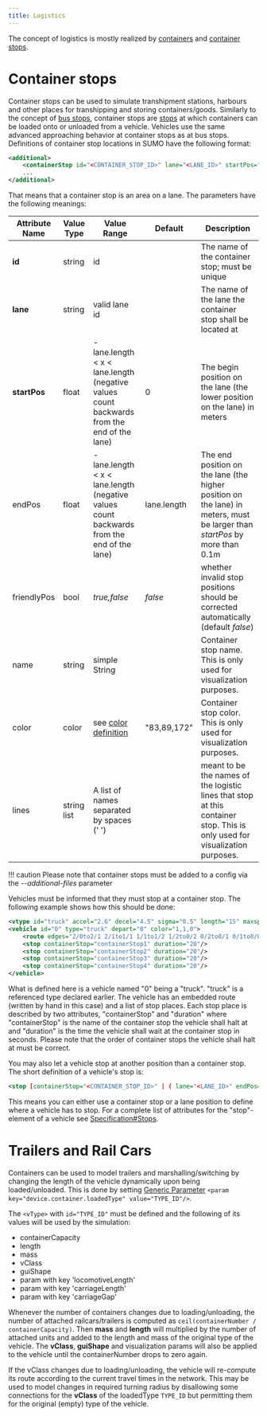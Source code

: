 ```yaml
---
title: Logistics
---
```


The concept of logistics is mostly realized by
[containers](Containers.md) and [container
stops](#container_stops).

# Container stops

Container stops can be used to simulate transhipment stations, harbours
and other places for transhipping and storing containers/goods.
Similarly to the concept of [bus
stops](../Simulation/Public_Transport.md), container stops are
[stops](index.md#stops) at which containers can be
loaded onto or unloaded from a vehicle. Vehicles use the same advanced
approaching behavior at container stops as at bus stops. Definitions of
container stop locations in SUMO have the following format:

```xml
<additional>
    <containerStop id="<CONTAINER_STOP_ID>" lane="<LANE_ID>" startPos="<STARTING_POSITION>" endPos="<ENDING_POSITION>" [line="<LINE_ID>[ <LINE_ID>]*"]/>
    ...
</additional>
```
That means that a container stop is an area
on a lane. The parameters have the following meanings:

| Attribute Name | Value Type  | Value Range                                         | Default     | Description     |
| -------------- | ----------- | --------------------------------------------------- | ----------- | --------------- |
| **id**         | string      | id                                                  |             | The name of the container stop; must be unique    |
| **lane**       | string      | valid lane id                                       |             | The name of the lane the container stop shall be located at     |
| **startPos**   | float       | \-lane.length < x < lane.length (negative values count backwards from the end of the lane) | 0           | The begin position on the lane (the lower position on the lane) in meters                                                   |
| endPos         | float       | \-lane.length < x < lane.length (negative values count backwards from the end of the lane) | lane.length | The end position on the lane (the higher position on the lane) in meters, must be larger than *startPos* by more than 0.1m  |
| friendlyPos    | bool        | *true,false*                                                                                 | *false*     | whether invalid stop positions should be corrected automatically (default *false*)                                          |
| name           | string      | simple String                                                                                |             | Container stop name. This is only used for visualization purposes.                                                          |
| color           | color      | see [color definition](../Definition_of_Vehicles,_Vehicle_Types,_and_Routes.md#colors)                                                                                | "83,89,172"            | Container stop color. This is only used for visualization purposes.                                                               |
| lines          | string list | A list of names separated by spaces (' ')                                                    |             | meant to be the names of the logistic lines that stop at this container stop. This is only used for visualization purposes. |

!!! caution
    Please note that container stops must be added to a config via the *--additional-files* parameter

Vehicles must be informed that they must stop at a container stop. The
following example shows how this should be done:

```xml
<vtype id="truck" accel="2.6" decel="4.5" sigma="0.5" length="15" maxspeed="70" color="1,1,0"/>
<vehicle id="0" type="truck" depart="0" color="1,1,0">
    <route edges="2/0to2/1 2/1to1/1 1/1to1/2 1/2to0/2 0/2to0/1 0/1to0/0 0/0to1/0 1/0to2/0 2/0to2/1"/>
    <stop containerStop="containerStop1" duration="20"/>
    <stop containerStop="containerStop2" duration="20"/>
    <stop containerStop="containerStop3" duration="20"/>
    <stop containerStop="containerStop4" duration="20"/>
</vehicle>
```

What is defined here is a vehicle named "0" being a "truck". "truck" is
a referenced type declared earlier. The vehicle has an embedded route
(written by hand in this case) and a list of stop places. Each stop
place is described by two attributes, "containerStop" and "duration"
where "containerStop" is the name of the container stop the vehicle
shall halt at and "duration" is the time the vehicle shall wait at the
container stop in seconds. Please note that the order of container stops
the vehicle shall halt at must be correct.

You may also let a vehicle stop at another position than a container
stop. The short definition of a vehicle's stop is:

```xml
<stop [containerStop="<CONTAINER_STOP_ID>" | ( lane="<LANE_ID>" endPos="<POSITION_AT_LANE>" )] duration="<HALTING_DURATION>"/>
```
This means you can either use a
container stop or a lane position to define where a vehicle has to stop.
For a complete list of attributes for the "stop"-element of a vehicle
see [Specification\#Stops](index.md#stops).

# Trailers and Rail Cars

Containers can be used to model trailers and marshalling/switching by changing the length of the vehicle dynamically upon being loaded/unloaded.
This is done by setting [Generic Parameter](../Simulation/GenericParameters.md) `<param key="device.container.loadedType" value="TYPE_ID"/>`.

The `<vType>` with `id="TYPE_ID"` must be defined and the following of its values will be used by the simulation:

- containerCapacity
- length
- mass
- vClass
- guiShape
- param with key 'locomotiveLength'
- param with key 'carriageLength'
- param with key 'carriageGap'

Whenever the number of containers changes due to loading/unloading, the number of attached railcars/trailers is computed as `ceil(containerNumber / containerCapacity)`.
Then **mass** and **length** will multiplied by the number of attached units and added to the length and mass of the original type of the vehicle.
The **vClass**, **guiShape** and visualization params will also be applied to the vehicle until the containerNumber drops to zero again.

If the vClass changes due to loading/unloading, the vehicle will re-compute its route according to the current travel times in the network. This may be used to model changes in required turning radius by disallowing some connections for the **vClass** of the loadedType `TYPE_ID` but permitting them for the original (empty) type of the vehicle.
